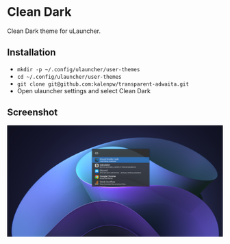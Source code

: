 # Clean Dark

Clean Dark theme for uLauncher.

## Installation

 - `mkdir -p ~/.config/ulauncher/user-themes`
 - `cd ~/.config/ulauncher/user-themes`
 - `git clone git@github.com:kalenpw/transparent-adwaita.git`
 - Open ulauncher settings and select Clean Dark


## Screenshot
<img src="./screenshot.png">
